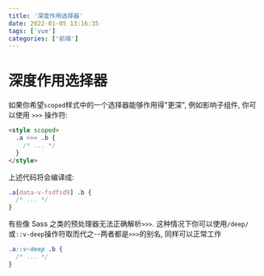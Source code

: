 ```yaml
---
title: '深度作用选择器'
date: 2022-01-05 13:16:35
tags: ['vue']
categories: ['前端']
---
```


# 深度作用选择器

如果你希望`scoped`样式中的一个选择器能够作用得"更深", 例如影响子组件, 你可以使用 `>>>` 操作符:

```html
<style scoped>
  .a >>> .b {
    /* ... */
  }
</style>
```

上述代码将会编译成:

```css
.a[data-v-fsdfsd9] .b {
  /* ... */
}
```

有些像 Sass 之类的预处理器无法正确解析`>>>`. 这种情况下你可以使用`/deep/`或`::v-deep`操作符取而代之--两者都是`>>>`的别名, 同样可以正常工作

```scss
.a::v-deep .b {
  /* ... */
}
```
